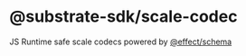 # @substrate-sdk/scale-codec

JS Runtime safe scale codecs powered by [@effect/schema](https://effect.website/docs/schema/introduction/)

